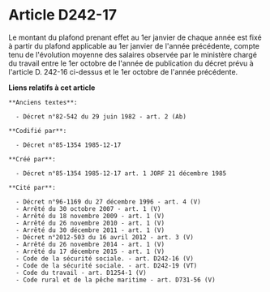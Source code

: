 # Article D242-17

Le montant du plafond prenant effet au 1er janvier de chaque année est fixé à partir du plafond applicable au 1er janvier de
l'année précédente, compte tenu de l'évolution moyenne des salaires observée par le ministère chargé du travail entre le 1er
octobre de l'année de publication du décret prévu à l'article D. 242-16 ci-dessus et le 1er octobre de l'année précédente.

**Liens relatifs à cet article**

	**Anciens textes**:

	  - Décret n°82-542 du 29 juin 1982 - art. 2 (Ab)

	**Codifié par**:

	  - Décret n°85-1354 1985-12-17

	**Créé par**:

	  - Décret n°85-1354 1985-12-17 art. 1 JORF 21 décembre 1985

	**Cité par**:

	  - Décret n°96-1169 du 27 décembre 1996 - art. 4 (V)
	  - Arrêté du 30 octobre 2007 - art. 1 (V)
	  - Arrêté du 18 novembre 2009 - art. 1 (V)
	  - Arrêté du 26 novembre 2010 - art. 1 (V)
	  - Arrêté du 30 décembre 2011 - art. 1 (V)
	  - Décret n°2012-503 du 16 avril 2012 - art. 3 (V)
	  - Arrêté du 26 novembre 2014 - art. 1 (V)
	  - Arrêté du 17 décembre 2015 - art. 1 (V)
	  - Code de la sécurité sociale. - art. D242-16 (V)
	  - Code de la sécurité sociale. - art. D242-19 (VT)
	  - Code du travail - art. D1254-1 (V)
	  - Code rural et de la pêche maritime - art. D731-56 (V)
